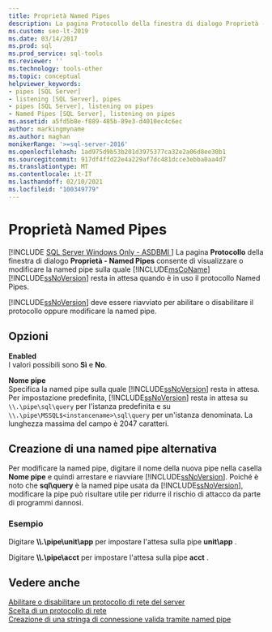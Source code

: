 ```yaml
---
title: Proprietà Named Pipes
description: La pagina Protocollo della finestra di dialogo Proprietà - Named pipe consente di visualizzare o modificare la named pipe sulla quale SQL Server resta in ascolto quando è in uso il protocollo Named Pipes.
ms.custom: seo-lt-2019
ms.date: 03/14/2017
ms.prod: sql
ms.prod_service: sql-tools
ms.reviewer: ''
ms.technology: tools-other
ms.topic: conceptual
helpviewer_keywords:
- pipes [SQL Server]
- listening [SQL Server], pipes
- pipes [SQL Server], listening on pipes
- Named Pipes [SQL Server], listening on pipes
ms.assetid: a5fd5b8e-f889-485b-89e3-d4010ec4c6ec
author: markingmyname
ms.author: maghan
monikerRange: '>=sql-server-2016'
ms.openlocfilehash: 1ad975d9b53b201d3975377ca32e2a06d8ee30b1
ms.sourcegitcommit: 917df4ffd22e4a229af7dc481dcce3ebba0aa4d7
ms.translationtype: MT
ms.contentlocale: it-IT
ms.lasthandoff: 02/10/2021
ms.locfileid: "100349779"
---
```

# <a name="named-pipes-properties"></a>Proprietà Named Pipes
[!INCLUDE [SQL Server Windows Only - ASDBMI ](../../includes/applies-to-version/sql-windows-only-asdbmi.md)]
  La pagina **Protocollo** della finestra di dialogo **Proprietà - Named Pipes** consente di visualizzare o modificare la named pipe sulla quale [!INCLUDE[msCoName](../../includes/msconame-md.md)] [!INCLUDE[ssNoVersion](../../includes/ssnoversion-md.md)] resta in attesa quando è in uso il protocollo Named Pipes.  
  
 [!INCLUDE[ssNoVersion](../../includes/ssnoversion-md.md)] deve essere riavviato per abilitare o disabilitare il protocollo oppure modificare la named pipe.  
  
## <a name="options"></a>Opzioni  
 **Enabled**  
 I valori possibili sono **Sì** e **No**.  
  
 **Nome pipe**  
 Specifica la named pipe sulla quale [!INCLUDE[ssNoVersion](../../includes/ssnoversion-md.md)] resta in attesa. Per impostazione predefinita, [!INCLUDE[ssNoVersion](../../includes/ssnoversion-md.md)] resta in attesa su `\\.\pipe\sql\query` per l'istanza predefinita e su `\\.\pipe\MSSQL$<instancename>\sql\query` per un'istanza denominata. La lunghezza massima del campo è 2047 caratteri.  
  
## <a name="creating-an-alternate-named-pipe"></a>Creazione di una named pipe alternativa  
 Per modificare la named pipe, digitare il nome della nuova pipe nella casella **Nome pipe** e quindi arrestare e riavviare [!INCLUDE[ssNoVersion](../../includes/ssnoversion-md.md)]. Poiché è noto che **sql\query** è la named pipe usata da [!INCLUDE[ssNoVersion](../../includes/ssnoversion-md.md)], modificare la pipe può risultare utile per ridurre il rischio di attacco da parte di programmi dannosi.  
  
### <a name="example"></a>Esempio  
 Digitare **\\\\.\pipe\unit\app** per impostare l'attesa sulla pipe **unit\app** .  
  
 Digitare **\\\\.\pipe\acct** per impostare l'attesa sulla pipe **acct** .  
  
## <a name="see-also"></a>Vedere anche  
 [Abilitare o disabilitare un protocollo di rete del server](../../database-engine/configure-windows/enable-or-disable-a-server-network-protocol.md)   
 [Scelta di un protocollo di rete](/previous-versions/sql/sql-server-2016/ms187892(v=sql.130))   
 [Creazione di una stringa di connessione valida tramite named pipe](/previous-versions/sql/sql-server-2016/ms189307(v=sql.130))  
  

